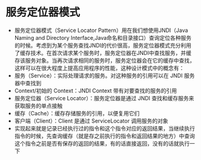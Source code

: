 # 服务定位器模式
- 服务定位器模式（Service Locator Pattern）用在我们想使用JNDI（Java Naming and Directory Interface,Java命名和目录接口）查询定位各种服务的时候。考虑到为某个服务查找JNDI的代价很高，服务定位器模式充分利用了缓存技术。在首次请求某个服务时，服务定位器在JNDI中查找服务，并缓存该服务对象。当再次请求相同的服务时，服务定位器会在它的缓存中查找，这样可以在很大程度上提高应用程序的性能，这种设计模式中的概念有：
- 服务（Service）：实际处理请求的服务。对这种服务的引用可以在 JNDI 服务器中查找到
- Context/初始的 Context：JNDI Context 带有对要查找的服务的引用
- 服务定位器（Service Locator）：服务定位器是通过 JNDI 查找和缓存服务来获取服务的单点接触
- 缓存（Cache）：缓存存储服务的引用，以便复用它们
- 客户端（Client）：Client 是通过 ServiceLocator 调用服务的对象
- 实现起来就是记录已经执行过的指令和这个指令对应的返回结果，当继续执行指令的时候，先查询缓存（就是存之前执行的指令和返回结果的地方）中查询这个指令之前是否有保存的返回的结果，有的话直接返回，没有的话就执行一下